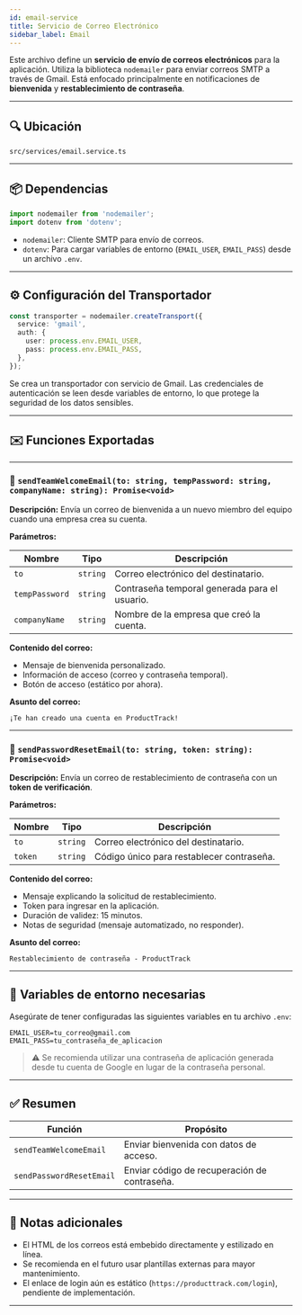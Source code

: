```yaml
---
id: email-service
title: Servicio de Correo Electrónico
sidebar_label: Email
---
```


Este archivo define un **servicio de envío de correos electrónicos** para la aplicación. Utiliza la biblioteca `nodemailer` para enviar correos SMTP a través de Gmail. Está enfocado principalmente en notificaciones de **bienvenida** y **restablecimiento de contraseña**.

---

## 🔍 Ubicación

`src/services/email.service.ts`

---

## 📦 Dependencias

```ts
import nodemailer from 'nodemailer';
import dotenv from 'dotenv';
````

* `nodemailer`: Cliente SMTP para envío de correos.
* `dotenv`: Para cargar variables de entorno (`EMAIL_USER`, `EMAIL_PASS`) desde un archivo `.env`.

---

## ⚙️ Configuración del Transportador

```ts
const transporter = nodemailer.createTransport({
  service: 'gmail',
  auth: {
    user: process.env.EMAIL_USER,
    pass: process.env.EMAIL_PASS,
  },
});
```

Se crea un transportador con servicio de Gmail. Las credenciales de autenticación se leen desde variables de entorno, lo que protege la seguridad de los datos sensibles.

---

## ✉️ Funciones Exportadas

---

### 🔹 `sendTeamWelcomeEmail(to: string, tempPassword: string, companyName: string): Promise<void>`

**Descripción:**
Envía un correo de bienvenida a un nuevo miembro del equipo cuando una empresa crea su cuenta.

**Parámetros:**

| Nombre         | Tipo     | Descripción                                   |
| -------------- | -------- | --------------------------------------------- |
| `to`           | `string` | Correo electrónico del destinatario.          |
| `tempPassword` | `string` | Contraseña temporal generada para el usuario. |
| `companyName`  | `string` | Nombre de la empresa que creó la cuenta.      |

**Contenido del correo:**

* Mensaje de bienvenida personalizado.
* Información de acceso (correo y contraseña temporal).
* Botón de acceso (estático por ahora).

**Asunto del correo:**

```
¡Te han creado una cuenta en ProductTrack!
```

---

### 🔹 `sendPasswordResetEmail(to: string, token: string): Promise<void>`

**Descripción:**
Envía un correo de restablecimiento de contraseña con un **token de verificación**.

**Parámetros:**

| Nombre  | Tipo     | Descripción                               |
| ------- | -------- | ----------------------------------------- |
| `to`    | `string` | Correo electrónico del destinatario.      |
| `token` | `string` | Código único para restablecer contraseña. |

**Contenido del correo:**

* Mensaje explicando la solicitud de restablecimiento.
* Token para ingresar en la aplicación.
* Duración de validez: 15 minutos.
* Notas de seguridad (mensaje automatizado, no responder).

**Asunto del correo:**

```
Restablecimiento de contraseña - ProductTrack
```

---

## 🔐 Variables de entorno necesarias

Asegúrate de tener configuradas las siguientes variables en tu archivo `.env`:

```env
EMAIL_USER=tu_correo@gmail.com
EMAIL_PASS=tu_contraseña_de_aplicacion
```

> ⚠️ Se recomienda utilizar una contraseña de aplicación generada desde tu cuenta de Google en lugar de la contraseña personal.

---

## ✅ Resumen

| Función                  | Propósito                                    |
| ------------------------ | -------------------------------------------- |
| `sendTeamWelcomeEmail`   | Enviar bienvenida con datos de acceso.       |
| `sendPasswordResetEmail` | Enviar código de recuperación de contraseña. |

---

## 📝 Notas adicionales

* El HTML de los correos está embebido directamente y estilizado en línea.
* Se recomienda en el futuro usar plantillas externas para mayor mantenimiento.
* El enlace de login aún es estático (`https://producttrack.com/login`), pendiente de implementación.
---